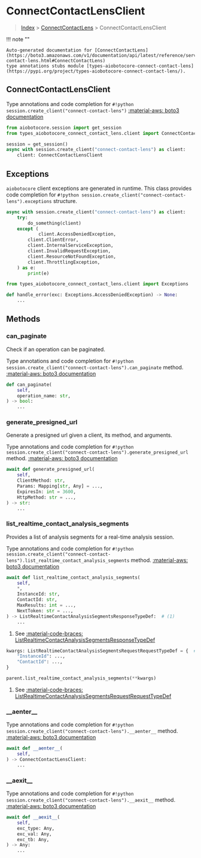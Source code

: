 # ConnectContactLensClient

> [Index](../README.md) > [ConnectContactLens](./README.md) > ConnectContactLensClient

!!! note ""

    Auto-generated documentation for [ConnectContactLens](https://boto3.amazonaws.com/v1/documentation/api/latest/reference/services/connect-contact-lens.html#ConnectContactLens)
    type annotations stubs module [types-aiobotocore-connect-contact-lens](https://pypi.org/project/types-aiobotocore-connect-contact-lens/).

## ConnectContactLensClient

Type annotations and code completion for `#!python session.create_client("connect-contact-lens")`
[:material-aws: boto3 documentation](https://boto3.amazonaws.com/v1/documentation/api/latest/reference/services/connect-contact-lens.html#ConnectContactLens.Client)

```python title="Usage example"
from aiobotocore.session import get_session
from types_aiobotocore_connect_contact_lens.client import ConnectContactLensClient

session = get_session()
async with session.create_client("connect-contact-lens") as client:
    client: ConnectContactLensClient
```

## Exceptions


`aiobotocore` client exceptions are generated in runtime.
This class provides code completion for `#!python session.create_client("connect-contact-lens").exceptions` structure.

```python title="Usage example"
async with session.create_client("connect-contact-lens") as client:
    try:
        do_something(client)
    except (
            client.AccessDeniedException,
        client.ClientError,
        client.InternalServiceException,
        client.InvalidRequestException,
        client.ResourceNotFoundException,
        client.ThrottlingException,
    ) as e:
        print(e)
```

```python title="Type checking example"
from types_aiobotocore_connect_contact_lens.client import Exceptions

def handle_error(exc: Exceptions.AccessDeniedException) -> None:
    ...
```


## Methods


### can\_paginate

Check if an operation can be paginated.

Type annotations and code completion for `#!python session.create_client("connect-contact-lens").can_paginate` method.
[:material-aws: boto3 documentation](https://boto3.amazonaws.com/v1/documentation/api/latest/reference/services/connect-contact-lens.html#ConnectContactLens.Client.can_paginate)

```python title="Method definition"
def can_paginate(
    self,
    operation_name: str,
) -> bool:
    ...
```


### generate\_presigned\_url

Generate a presigned url given a client, its method, and arguments.

Type annotations and code completion for `#!python session.create_client("connect-contact-lens").generate_presigned_url` method.
[:material-aws: boto3 documentation](https://boto3.amazonaws.com/v1/documentation/api/latest/reference/services/connect-contact-lens.html#ConnectContactLens.Client.generate_presigned_url)

```python title="Method definition"
await def generate_presigned_url(
    self,
    ClientMethod: str,
    Params: Mapping[str, Any] = ...,
    ExpiresIn: int = 3600,
    HttpMethod: str = ...,
) -> str:
    ...
```


### list\_realtime\_contact\_analysis\_segments

Provides a list of analysis segments for a real-time analysis session.

Type annotations and code completion for `#!python session.create_client("connect-contact-lens").list_realtime_contact_analysis_segments` method.
[:material-aws: boto3 documentation](https://boto3.amazonaws.com/v1/documentation/api/latest/reference/services/connect-contact-lens.html#ConnectContactLens.Client.list_realtime_contact_analysis_segments)

```python title="Method definition"
await def list_realtime_contact_analysis_segments(
    self,
    *,
    InstanceId: str,
    ContactId: str,
    MaxResults: int = ...,
    NextToken: str = ...,
) -> ListRealtimeContactAnalysisSegmentsResponseTypeDef:  # (1)
    ...
```

1. See [:material-code-braces: ListRealtimeContactAnalysisSegmentsResponseTypeDef](./type_defs.md#listrealtimecontactanalysissegmentsresponsetypedef) 


```python title="Usage example with kwargs"
kwargs: ListRealtimeContactAnalysisSegmentsRequestRequestTypeDef = {  # (1)
    "InstanceId": ...,
    "ContactId": ...,
}

parent.list_realtime_contact_analysis_segments(**kwargs)
```

1. See [:material-code-braces: ListRealtimeContactAnalysisSegmentsRequestRequestTypeDef](./type_defs.md#listrealtimecontactanalysissegmentsrequestrequesttypedef) 

### \_\_aenter\_\_



Type annotations and code completion for `#!python session.create_client("connect-contact-lens").__aenter__` method.
[:material-aws: boto3 documentation](https://boto3.amazonaws.com/v1/documentation/api/latest/reference/services/connect-contact-lens.html#ConnectContactLens.Client.__aenter__)

```python title="Method definition"
await def __aenter__(
    self,
) -> ConnectContactLensClient:
    ...
```


### \_\_aexit\_\_



Type annotations and code completion for `#!python session.create_client("connect-contact-lens").__aexit__` method.
[:material-aws: boto3 documentation](https://boto3.amazonaws.com/v1/documentation/api/latest/reference/services/connect-contact-lens.html#ConnectContactLens.Client.__aexit__)

```python title="Method definition"
await def __aexit__(
    self,
    exc_type: Any,
    exc_val: Any,
    exc_tb: Any,
) -> Any:
    ...
```






